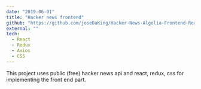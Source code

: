 ```yaml
---
date: "2019-06-01"
title: "Hacker news frontend"
github: "https://github.com/joseDaKing/Hacker-News-Algolia-Frontend-React"
external: ""
tech: 
  - React
  - Redux
  - Axios
  - CSS
---
```


This project uses public (free) hacker news api and react, redux, css for implementing the front end part.